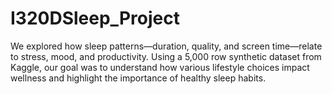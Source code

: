 # I320DSleep_Project
We explored how sleep patterns—duration, quality, and screen time—relate to stress, mood, and productivity. Using a 5,000 row synthetic dataset from Kaggle, our goal was to understand how various lifestyle choices impact wellness and highlight the importance of healthy sleep habits.

